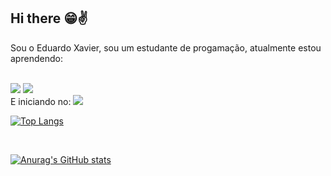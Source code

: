 ## Hi there 😁✌️
Sou o Eduardo Xavier, sou um estudante de progamação, atualmente estou aprendendo:
<br>
<br>

<img src="https://img.shields.io/badge/HTML5-E34F26?style=for-the-badge&logo=html5&logoColor=white"/>
 <img src="https://img.shields.io/badge/CSS-239120?&style=for-the-badge&logo=css3&logoColor=white"/>
 <br>
E iniciando no:

<img src="https://img.shields.io/badge/JavaScript-F7DF1E?style=for-the-badge&logo=javascript&logoColor=black"/>
<br>





[![Top Langs](https://github-readme-stats.vercel.app/api/top-langs/?username=anuraghazra&layout=pie)](https://github.com/anuraghazra/github-readme-stats)

<br>

[![Anurag's GitHub stats](https://github-readme-stats.vercel.app/api?username=anuraghazra)](https://github.com/anuraghazra/github-readme-stats)
